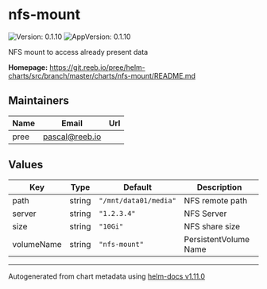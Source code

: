 # nfs-mount

![Version: 0.1.10](https://img.shields.io/badge/Version-0.1.10-informational?style=flat-square) ![AppVersion: 0.1.10](https://img.shields.io/badge/AppVersion-0.1.10-informational?style=flat-square)

NFS mount to access already present data

**Homepage:** <https://git.reeb.io/pree/helm-charts/src/branch/master/charts/nfs-mount/README.md>

## Maintainers

| Name | Email | Url |
| ---- | ------ | --- |
| pree | <pascal@reeb.io> |  |

## Values

| Key | Type | Default | Description |
|-----|------|---------|-------------|
| path | string | `"/mnt/data01/media"` | NFS remote path |
| server | string | `"1.2.3.4"` | NFS Server |
| size | string | `"10Gi"` | NFS share size |
| volumeName | string | `"nfs-mount"` | PersistentVolume Name |

----------------------------------------------
Autogenerated from chart metadata using [helm-docs v1.11.0](https://github.com/norwoodj/helm-docs/releases/v1.11.0)

